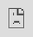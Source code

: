 <!DOCTYPE html>
<html>
   <head>
      <base target="_top">
      <style>
        iframe {
            position: absolute;
            top: 0;
            left: 0;
            width: 100%;
            height: 100%;
            border: 0;
        }
      </style>
   </head>
   <body>
      <iframe src="https://script.google.com/macros/s/AKfycbymAAaOWRYGmQFSP5pCHb6GRYA0ixQ6Mt6PXTo75Lt7AJ39sjeQhCQ6kRUivG7Xef5L/exec"></iframe>
   </body>
</html>
